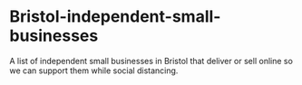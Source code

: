 # Bristol-independent-small-businesses
A list of independent small businesses in Bristol that deliver or sell online so we can support them while social distancing.
